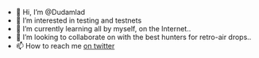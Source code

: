 - 👋 Hi, I’m @Dudamlad
- 👀 I’m interested in testing and testnets
- 🌱 I’m currently learning all by myself, on the Internet..
- 💞️ I’m looking to collaborate on with the best hunters for retro-air drops..
- 📫 How to reach me [on twitter](https://twitter.com/DUDAmlad)

<!---
Dudamlad/Dudamlad is a ✨ special ✨ repository because its `README.md` (this file) appears on your GitHub profile.
You can click the Preview link to take a look at your changes.
--->
